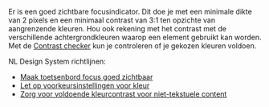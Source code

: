 <!-- @license CC0-1.0 -->

Er is een goed zichtbare focusindicator. Dit doe je met een minimale dikte van 2 pixels en een minimaal contrast van 3:1 ten opzichte van aangrenzende kleuren. Hou ook rekening met het contrast met de verschillende achtergrondkleuren waarop een element gebruikt kan worden. Met de [Contrast checker](/contrast/) kun je controleren of je gekozen kleuren voldoen.

NL Design System richtlijnen:

- [Maak toetsenbord focus goed zichtbaar](/richtlijnen/formulieren/visueel-ontwerp/focus-goed-zichtbaar/)
- [Let op voorkeursinstellingen voor kleur](/richtlijnen/stijl/kleuren/voorkeuren)
- [Zorg voor voldoende kleurcontrast voor niet-tekstuele content](/richtlijnen/stijl/typografie/voorkeur)
